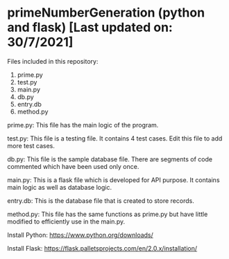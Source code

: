 # primeNumberGeneration (python and flask) [Last updated on: 30/7/2021]

Files included in this repository:
1. prime.py
2. test.py
3. main.py
4. db.py
5. entry.db
6. method.py

prime.py: This file has the main logic of the program.

test.py: This file is a testing file. It contains 4 test cases. Edit this file to add more test cases.

db.py: This file is the sample database file. There are segments of code commented which have been used only once.

main.py: This is a flask file which is developed for API purpose. It contains main logic as well as database logic.

entry.db: This is the database file that is created to store records.

method.py: This file has the same functions as prime.py but have little modified to efficiently use in the main.py.

Install Python: https://www.python.org/downloads/

Install Flask: https://flask.palletsprojects.com/en/2.0.x/installation/
